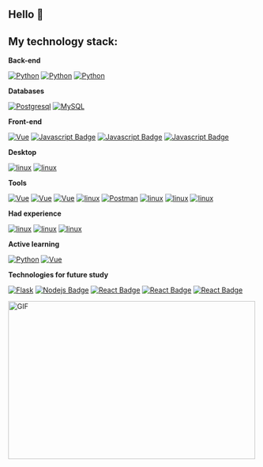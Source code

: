 ## Hello 👋

## My technology stack:

**Back-end**

[![Python](https://img.shields.io/badge/-Python-ffff00?style=for-the-badge&labelColor=black&logo=python&logoColor=yellow)](#)  [![Python](https://img.shields.io/badge/-Django-32cd32?style=for-the-badge&labelColor=black&logo=Django&logoColor=32cd32)](#)  [![Python](https://img.shields.io/badge/-DRF-red?style=for-the-badge&labelColor=black&logo=Django&logoColor=red)](#) 


**Databases**

[![Postgresql](https://img.shields.io/badge/-Postgresql-%232c3e50?style=for-the-badge&labelColor=white&logo=Postgresql&logoColor=%232c3e50)](#)  [![MySQL](https://img.shields.io/badge/-MySQL-007979?style=for-the-badge&labelColor=e26d00&logo=MySQL&logoColor=white)](#)


**Front-end**

[![Vue](https://img.shields.io/badge/-Vue.js-32475b?style=for-the-badge&labelColor=3fb27f&logo=Vue.js&logoColor=%232c3e50)](#)  [![Javascript Badge](https://img.shields.io/badge/-Javascript-F0DB4F?style=for-the-badge&labelColor=black&logo=javascript&logoColor=F0DB4F)](#)  [![Javascript Badge](https://img.shields.io/badge/-HTML5-%23E44D27?style=for-the-badge&labelColor=black&logo=HTML5&logoColor=%23E44D27)](#)  [![Javascript Badge](https://img.shields.io/badge/-CSS3-blue?style=for-the-badge&labelColor=black&logo=CSS3&logoColor=blue)](#)  

**Desktop**

[![linux](https://img.shields.io/badge/-PyQT5-3fc74f?style=for-the-badge&labelColor=white&logo=QT&logoColor=3fc74f)](#)  [![linux](https://img.shields.io/badge/-Java_Swing-206998?style=for-the-badge&labelColor=db1b1a&logo=java&logoColor=white)](#)

**Tools**

[![Vue](https://img.shields.io/badge/-PyCharm-20d088?style=for-the-badge&labelColor=f3ef49&logo=PyCharm&logoColor=black)](#)  [![Vue](https://img.shields.io/badge/-IntelliJ_IDEA-1778e4?style=for-the-badge&labelColor=f72f5d&logo=IntelliJIDEA&logoColor=black)](#)  [![Vue](https://img.shields.io/badge/-Visual_Code-28b0ee?style=for-the-badge&labelColor=0273b7&logo=VisualStudioCode&logoColor=white)](#)  [![linux](https://img.shields.io/badge/-sublime_text-363535?style=for-the-badge&labelColor=434343&logo=sublimetext&logoColor=f79200)](#)  [![Postman](https://img.shields.io/badge/-Postman-FCA121?style=for-the-badge&labelColor=black&logo=Postman&logoColor=FCA121)](#)  [![linux](https://img.shields.io/badge/-linux-f5d516?style=for-the-badge&labelColor=white&logo=linux&logoColor=black)](#)  [![linux](https://img.shields.io/badge/-git-red?style=for-the-badge&labelColor=black&logo=git&logoColor=red)](#)  [![linux](https://img.shields.io/badge/-GitHub-181717?style=for-the-badge&labelColor=gray&logo=GitHub&logoColor=white)](#)  

**Had experience**

[![linux](https://img.shields.io/badge/-CSharp-36018d?style=for-the-badge&labelColor=986bd1&logo=csharp&logoColor=white)](#) [![linux](https://img.shields.io/badge/-cplusplus-005697?style=for-the-badge&labelColor=6295cb&logo=cplusplus&logoColor=white)](#)    [![linux](https://img.shields.io/badge/-Java-blue?style=for-the-badge&labelColor=red&logo=java&logoColor=white)](#) 

**Active learning**

[![Python](https://img.shields.io/badge/-Django-32cd32?style=for-the-badge&labelColor=black&logo=Django&logoColor=32cd32)](#)  [![Vue](https://img.shields.io/badge/-Vue.js-32475b?style=for-the-badge&labelColor=3fb27f&logo=Vue.js&logoColor=%232c3e50)](#) 

**Technologies for future study**

[![Flask](https://img.shields.io/badge/-Flask-%232c3e50?style=for-the-badge&labelColor=black&logo=Flask&logoColor=%232c3e50)](#)  [![Nodejs Badge](https://img.shields.io/badge/-Nodejs-3C873A?style=for-the-badge&labelColor=black&logo=node.js&logoColor=3C873A)](#)  [![React Badge](https://img.shields.io/badge/-React-61DBFB?style=for-the-badge&labelColor=black&logo=react&logoColor=61DBFB)](#)  [![React Badge](https://img.shields.io/badge/-express.js-green?style=for-the-badge&labelColor=black&logo=express&logoColor=green)](#)     [![React Badge](https://img.shields.io/badge/-mongodb-1d8433?style=for-the-badge&labelColor=black&logo=mongodb&logoColor=1d8433)](#)



<img aligh="center" alt="GIF" src="https://media.giphy.com/media/gG9fVWJdN41NeiHhzk/giphy.gif" width="500" height="320" />


